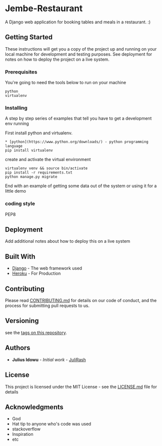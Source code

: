 # Jembe-Restaurant

A Django web application for booking tables and meals in a restaurant. :)

## Getting Started

These instructions will get you a copy of the project up and running on your local machine for development and testing purposes. See deployment for notes on how to deploy the project on a live system.

### Prerequisites

You're going to need the tools below to run on your machine

```
python 
virtualenv
```

### Installing

A step by step series of examples that tell you have to get a development env running

First install python and virtualenv.

```
* [python](https://www.python.org/downloads/) - python programming language
pip install virtualenv

```

create and activate the virtual environment 

```
virtualenv venv && source bin/activate
pip install -r requirements.txt
python manage.py migrate

```

End with an example of getting some data out of the system or using it for a little demo


### coding style 

PEP8

## Deployment

Add additional notes about how to deploy this on a live system

## Built With

* [Django](https://www.djangoproject.com/) - The web framework used
* [Heroku](https://www.heroku.com) - For Production

## Contributing

Please read [CONTRIBUTING.md](https://gist.github.com/JuliRash/CONTRIBUTING.md) for details on our code of conduct, and the process for submitting pull requests to us.

## Versioning
 see the [tags on this repository](https://github.com/JuliRash/Jembe-Restaurant). 

## Authors

* **Julius Idowu** - *Initial work* - [JuliRash](https://github.com/JuliRash)



## License

This project is licensed under the MIT License - see the [LICENSE.md](LICENSE.md) file for details

## Acknowledgments
* God
* Hat tip to anyone who's code was used
* stackoverflow
* Inspiration
* etc


